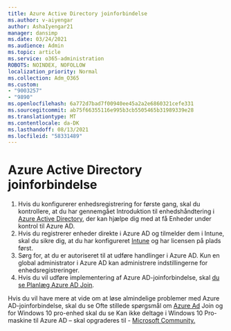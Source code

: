```yaml
---
title: Azure Active Directory joinforbindelse
ms.author: v-aiyengar
author: AshaIyengar21
manager: dansimp
ms.date: 03/24/2021
ms.audience: Admin
ms.topic: article
ms.service: o365-administration
ROBOTS: NOINDEX, NOFOLLOW
localization_priority: Normal
ms.collection: Adm_O365
ms.custom:
- "9003257"
- "9890"
ms.openlocfilehash: 6a772d7bad7f00940ee45a2a2e6860321cefe331
ms.sourcegitcommit: ab75f66355116e995b3cb5505465b31989339e28
ms.translationtype: MT
ms.contentlocale: da-DK
ms.lasthandoff: 08/13/2021
ms.locfileid: "58331489"
---
```

# <a name="azure-active-directory-join"></a>Azure Active Directory joinforbindelse

1. Hvis du konfigurerer enhedsregistrering for første gang, skal du kontrollere, at du har gennemgået Introduktion til enhedshåndtering i [Azure Active Directory,](https://docs.microsoft.com/azure/active-directory/devices/overview) der kan hjælpe dig med at få Enheder under kontrol til Azure AD. 
1. Hvis du registrerer enheder direkte i Azure AD og tilmelder dem i Intune, skal du sikre dig, at du har konfigureret [Intune](https://docs.microsoft.com/mem/intune/enrollment/device-enrollment) og har licensen på plads først. [](https://docs.microsoft.com/mem/intune/fundamentals/licenses-assign)
1. Sørg for, at du er autoriseret til at udføre handlinger i Azure AD. Kun en global administrator i Azure AD kan administrere indstillingerne for enhedsregistreringer.
1. Hvis du vil udføre implementering af Azure AD-joinforbindelse, skal [du se Planlæg Azure AD Join](https://docs.microsoft.com/azure/active-directory/devices/azureadjoin-plan).

Hvis du vil have mere at vide om at løse almindelige problemer med Azure AD-joinforbindelse, skal du se Ofte stillede spørgsmål om [Azure Ad](https://docs.microsoft.com/azure/active-directory/devices/faq) Join og for Windows 10 pro-enhed skal du se Kan ikke deltage i Windows 10 Pro-maskine til Azure AD – skal opgraderes til - [Microsoft Community.](https://answers.microsoft.com/en-us/msoffice/forum/msoffice_install-mso_win10-mso_365hp/unable-to-join-windows-10-pro-machine-to-azure-ad/abb1ca7d-b317-45ec-a628-e1c10eae2900)
